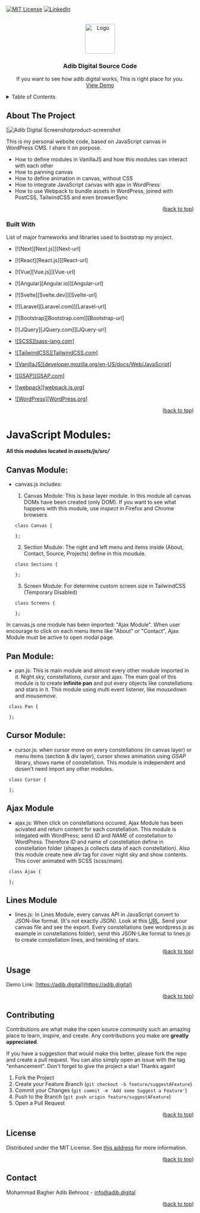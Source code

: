 <!-- Improved compatibility of back to top link: See: https://github.com/othneildrew/Best-README-Template/pull/73 -->
<a name="readme-top"></a>
<!--
*** Thanks for checking out the Best-README-Template. If you have a suggestion
*** that would make this better, please fork the repo and create a pull request
*** or simply open an issue with the tag "enhancement".
*** Don't forget to give the project a star!
*** Thanks again! Now go create something AMAZING! :D
-->



<!-- PROJECT SHIELDS -->
<!--
*** I'm using markdown "reference style" links for readability.
*** Reference links are enclosed in brackets [ ] instead of parentheses ( ).
*** See the bottom of this document for the declaration of the reference variables
*** for contributors-url, forks-url, etc. This is an optional, concise syntax you may use.
*** https://www.markdownguide.org/basic-syntax/#reference-style-links
-->
[![MIT License][license-shield]][license-url]
[![LinkedIn][linkedin-shield]][linkedin-url]


<!-- PROJECT LOGO -->
<br />
<div align="center">
  <a href="https://github.com/othneildrew/Best-README-Template">
    <img src="images/logo.png" alt="Logo" width="80" height="80">
  </a>

  <h3 align="center">Adib Digital Source Code</h3>

  <p align="center">
    If you want to see how adib.digital works, This is right place for you.
    <br />
    <a href="https://adib.digital">View Demo</a>
    <!--
    ·
    <a href="https://github.com/othneildrew/Best-README-Template/issues">Report Bug</a>
    ·
    <a href="https://github.com/othneildrew/Best-README-Template/issues">Request Feature</a>
    -->
  </p>
</div>



<!-- TABLE OF CONTENTS -->
<details>
  <summary>Table of Contents</summary>
  <ol>
    <li>
      <a href="#about-the-project">About The Project</a>
      <ul>
        <li><a href="#built-with">Built With</a></li>
      </ul>
    </li>
    <li>
      <a href="#getting-started">Getting Started</a>
      <ul>
        <li><a href="#prerequisites">Prerequisites</a></li>
        <li><a href="#installation">Installation</a></li>
      </ul>
    </li>
    <li><a href="#usage">Usage</a></li>
    <li><a href="#roadmap">Roadmap</a></li>
    <li><a href="#contributing">Contributing</a></li>
    <li><a href="#license">License</a></li>
    <li><a href="#contact">Contact</a></li>
    <li><a href="#acknowledgments">Acknowledgments</a></li>
  </ol>
</details>



<!-- ABOUT THE PROJECT -->
## About The Project

[![Adib Digital Screenshot[product-screenshot]](https://adib.digital)

This is my personal website code, based on JavaScript canvas in WordPress CMS. I share it on porpose.
* How to define modules in VanillaJS and how this modules can interact with each other
* How to panning canvas 
* How to define animation in canvas, without CSS
* How to integrate JavaScript canvas with ajax in WordPress
* How to use Webpack to bundle assets in WordPress, joined with PostCSS, TailwindCSS and even browserSync 

<p align="right">(<a href="#readme-top">back to top</a>)</p>

### Built With

List of major frameworks and libraries used to bootstrap my project.

* [![Next][Next.js]][Next-url]
* [![React][React.js]][React-url]
* [![Vue][Vue.js]][Vue-url]
* [![Angular][Angular.io]][Angular-url]
* [![Svelte][Svelte.dev]][Svelte-url]
* [![Laravel][Laravel.com]][Laravel-url]
* [![Bootstrap][Bootstrap.com]][Bootstrap-url]
* [![JQuery][JQuery.com]][JQuery-url]

* [![SCSS][sass-lang.com]][SCSS-url]
* [![TailwindCSS][TailwindCSS.com]][TailwindCSS-url]
* [![VanillaJS][developer.mozilla.org/en-US/docs/Web/JavaScript]][VanillaJS-url]
* [![GSAP][GSAP.com]][GSAP-url]
* [![webpack][webpack.js.org]][webpack-url]
* [![WordPress][WordPress.org]][WordPress-url]

<p align="right">(<a href="#readme-top">back to top</a>)</p>

# JavaScript Modules:
**All this modules located in _assets/js/src/_**

## Canvas Module:
* canvas.js includes: 
    1. Canvas Module: This is base layer module. In this module all canvas DOMs have been created (only DOM). If you want to see what happens with this module, use _inspect_ in Firefox and Chrome browsers.

  ```
  class Canvas {

  };
  ```     
    2. Section Module: The right and left menu and items inside (About, Contact, Source, Projects) define in this moudule.

  ```
  class Sections {

  };
  ``` 
    3. Screen Module: For determine custom screen size in TailwindCSS (Temporary Disabled)

  ```
  class Screens {

  };
  ``` 
In canvas.js one module has been imported: "Ajax Module". When user encourage to click on each menu items like "About" or "Contact", Ajax Module must be active to open modal page.

## Pan Module:
* pan.js:
    This is main module and almost every other module imported in it. Night sky, constellations, cursor and ajax. 
The main goal of this module is to create **infinite pan** and put every objects like constellations and stars in it. This module using multi event listener, like _mousedown_ and _mousemove_.

 ```
  class Pan {

  };
  ``` 

## Cursor Module:
* cursor.js:
    when cursor move on every constellations (in canvas layer) or menu items (section & div layer), cursor shows animation using _GSAP_ library, shows name of constellation. This module is independent and dosen't need import any other modules.

 ```
  class Cursor {

  };
  ``` 

## Ajax Module
* ajax.js:
    When click on constellations occured, Ajax Module has been acivated and return content for each constellation. 
This module is integated with WordPress; send _ID_ and _NAME_ of constellation to WordPress. Therefore ID and name of constellation define in constellation folder (shapes.js collects data of each constellation). 
Also this module create new _div_ tag for cover night sky and show contents. This cover animated with SCSS (scss/main).

 ```
  class Ajax {

  };
  ``` 

## Lines Module
* lines.js: 
    In Lines Module, every canvas API in JavaScript convert to JSON-like format. (It's not exactly JSON). Look at this <a href="https://adib.digital/converter">URL</a>. Send your canvas file and see the export. Every constellations (see wordpress.js as example in constellations folder), send this JSON-Like format to lines.js to create constellation lines, and twinkling of stars.

<p align="right">(<a href="#readme-top">back to top</a>)</p>


<!-- USAGE EXAMPLES -->
## Usage
Demo Link: [https://adib.digital](https://adib.digital)
<p align="right">(<a href="#readme-top">back to top</a>)</p>


<!-- CONTRIBUTING -->
## Contributing

Contributions are what make the open source community such an amazing place to learn, inspire, and create. Any contributions you make are **greatly appreciated**.

If you have a suggestion that would make this better, please fork the repo and create a pull request. You can also simply open an issue with the tag "enhancement".
Don't forget to give the project a star! Thanks again!

1. Fork the Project
2. Create your Feature Branch (`git checkout -b feature/suggestAFeature`)
3. Commit your Changes (`git commit -m 'Add some Suggest a Feature'`)
4. Push to the Branch (`git push origin feature/suggestAFeature`)
5. Open a Pull Request

<p align="right">(<a href="#readme-top">back to top</a>)</p>



<!-- LICENSE -->
## License

Distributed under the MIT License. See <a href="https://opensource.org/license/mit/">this address</a> for more information.
<p align="right">(<a href="#readme-top">back to top</a>)</p>


<!-- CONTACT -->
## Contact
Mohammad Bagher Adib Behrooz - info@adib.digital

<p align="right">(<a href="#readme-top">back to top</a>)</p>


<!-- MARKDOWN LINKS & IMAGES -->

<!-- license -->
<!-- https://www.markdownguide.org/basic-syntax/#reference-style-links -->
[license-shield]: https://img.shields.io/github/license/othneildrew/Best-README-Template.svg?style=for-the-badge
[license-url]: https://github.com/othneildrew/Best-README-Template/blob/master/LICENSE.txt

<!-- linkedin -->
[linkedin-shield]: https://img.shields.io/badge/-LinkedIn-black.svg?style=for-the-badge&logo=linkedin&colorB=555
[linkedin-url]: https://linkedin.com/in/adibbehrooz

<!-- screenshot -->
[product-screenshot]: https://adib.digital/media/adib.online/2023/11/screenshot.mp4

<!-- TailwindCSS -->
[TailwindCSS]: https://img.shields.io/badge/TailwindCSS-blue?style=flat&logo=tailwindcss
[TailwindCSS-url]: https://tailwindcss.com/

<!-- VanillaJS -->
[VanillaJS]: https://img.shields.io/badge/VanillaJS-CECE08?style=flat&logo=javascript
[VanillaJS-url]: https://developer.mozilla.org/en-US/docs/Web/JavaScript

<!-- GSAP -->
[GSAP]: https://img.shields.io/badge/GSAP-0AD068?style=flat&logo=greensock
[GSAP-url]: https://gsap.com

<!-- SCSS -->
[SCSS]: https://img.shields.io/badge/SCSS-C76494?style=flat&logo=cssmodules
[SCSS-url]: https://sass-lang.com/

<!-- Webpack -->
[webpack]: https://img.shields.io/badge/Webpack-8ACEF2?style=flat&logo=webpack
[webpack-url]: https://webpack.js.org/

<!-- WordPress -->
[WordPress]: https://img.shields.io/badge/WordPress-gray?style=flat&logo=wordpress
[WordPress-url]: https://WordPress.org/